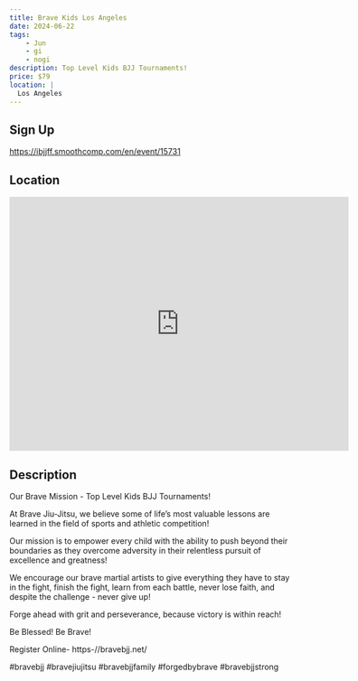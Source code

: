 ```yaml
---
title: Brave Kids Los Angeles
date: 2024-06-22
tags:
    - Jun
    - gi 
    - nogi 
description: Top Level Kids BJJ Tournaments!
price: $79
location: |
  Los Angeles
---
```

## Sign Up
https://ibjjff.smoothcomp.com/en/event/15731

## Location
<iframe src="https://www.google.com/maps/embed?pb=!1m18!1m12!1m3!1d12345.6789!2d-118.1380976!3d33.9205050!2m3!1f0!2f0!3f0!3m2!1i1024!2i768!4f13.1!3m3!1m2!1s0x0%3A0x0!2z33.9205050!5e0!3m2!1sen!2sus!4v1234567890" width="600" height="450" style="border:0;" allowfullscreen="" loading="lazy"></iframe>

## Description
Our Brave Mission - Top Level Kids BJJ Tournaments!


At Brave Jiu-Jitsu, we believe some of life’s most valuable lessons are learned in the field of sports and athletic competition!


Our mission is to empower every child with the ability to push beyond their boundaries as they overcome adversity in their relentless pursuit of excellence and greatness!


We encourage our brave martial artists to give everything they have to stay in the fight, finish the fight, learn from each battle, never lose faith, and despite the challenge - never give up!


Forge ahead with grit and perseverance, because victory is within reach!


Be Blessed! Be Brave!


Register Online- https-//bravebjj.net/


#bravebjj #bravejiujitsu #bravebjjfamily #forgedbybrave #bravebjjstrong